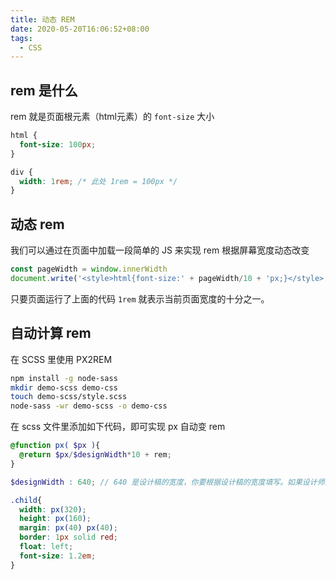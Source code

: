 ```yaml
---
title: 动态 REM
date: 2020-05-20T16:06:52+08:00
tags:
  - CSS
---
```


## rem 是什么

rem 就是页面根元素（html元素）的 `font-size` 大小

```css
html {
  font-size: 100px;
}

div {
  width: 1rem; /* 此处 1rem = 100px */
}
```

## 动态 rem

我们可以通过在页面中加载一段简单的 JS 来实现 rem 根据屏幕宽度动态改变

```js
const pageWidth = window.innerWidth
document.write('<style>html{font-size:' + pageWidth/10 + 'px;}</style>')
```

只要页面运行了上面的代码 `1rem` 就表示当前页面宽度的十分之一。


## 自动计算 rem

在 SCSS 里使用 PX2REM

```sh
npm install -g node-sass
mkdir demo-scss demo-css
touch demo-scss/style.scss
node-sass -wr demo-scss -o demo-css
```
在 scss 文件里添加如下代码，即可实现 px 自动变 rem

```scss
@function px( $px ){
  @return $px/$designWidth*10 + rem;
}

$designWidth : 640; // 640 是设计稿的宽度，你要根据设计稿的宽度填写。如果设计师的设计稿宽度不统一，就杀死设计师，换个新的。

.child{
  width: px(320);
  height: px(160);
  margin: px(40) px(40);
  border: 1px solid red;
  float: left;
  font-size: 1.2em;
}
```

     